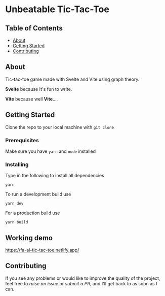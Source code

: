 # Unbeatable Tic-Tac-Toe

## Table of Contents

- [About](#about)
- [Getting Started](#getting_started)
- [Contributing](#contribute)

## About <a name = "about"></a>

Tic-tac-toe game made with Svelte and Vite using graph theory.

**Svelte** because It's fun to write.

**Vite** because well **Vite**....

## Getting Started <a name = "getting_started"></a>
 
 Clone the repo to your local machine with `git clone`
### Prerequisites

Make sure you have `yarn` and `node` installed

### Installing
Type in the following to install all dependencies
```
yarn
```

To run a development build use  

```
yarn dev
```

For a production build use 
``` 
yarn build
```

Working demo
---
https://fa-ai-tic-tac-toe.netlify.app/

## Contributing <a name = "contribute"></a>

If you see any problems or would like to improve the quality of the project, feel free 
to *raise an issue* or *submit a PR*, and I'll get back to as soon as I can.